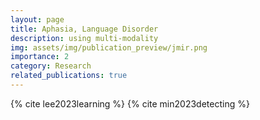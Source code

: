 ```yaml
---
layout: page
title: Aphasia, Language Disorder
description: using multi-modality
img: assets/img/publication_preview/jmir.png
importance: 2
category: Research
related_publications: true
---
```


{% cite lee2023learning %}
{% cite min2023detecting %}
